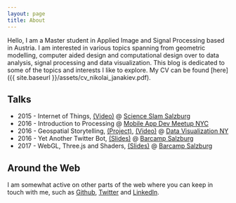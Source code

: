 ```yaml
---
layout: page
title: About
---
```



Hello, I am a Master student in Applied Image and Signal Processing based in Austria. I am interested in various topics spanning from geometric modelling, computer aided design and computational design over to data analysis, signal processing and data visualization. This blog is dedicated to some of the topics and interests I like to explore. My CV can be found [here]({{ site.baseurl }}/assets/cv_nikolai_janakiev.pdf).

## Talks
- 2015 - Internet of Things, [(Video)][science slam video] @ [Science Slam Salzburg][science slam]
- 2016 - Introduction to Processing @ [Mobile App Dev Meetup NYC][mobile app dev ny]
- 2016 - Geospatial Storytelling, [(Project)][geospatial storytelling], [(Video)][geospatial storytelling video] @ [Data Visualization NY][data viz ny]
- 2016 - Yet Another Twitter Bot, [(Slides)][generic-bot slides] @ [Barcamp Salzburg][barcamp october 2016]
- 2017 - WebGL, Three.js and Shaders, [(Slides)][webgl slides] @ [Barcamp Salzburg][barcamp april 2017]

## Around the Web
I am somewhat active on other parts of the web where you can keep in touch with me, such as [Github][github], [Twitter][twitter] and [LinkedIn][linkedin].


[science slam]: http://www.scienceslam.at/performers/1-science-slam-salzburg-3/
[science slam video]: https://www.youtube.com/watch?v=c4hu9nVjIJo
[geospatial storytelling video]: https://www.youtube.com/watch?v=ukBFPd8jnhA
[geospatial storytelling]: https://github.com/njanakiev/geospatial-storytelling
[generic-bot slides]: http://janakiev.com/generic-bot/
[webgl slides]: http://janakiev.com/webgl-presentation/
[mobile app dev ny]: https://www.meetup.com/de-DE/NYC-Mobile-App-Dev-Meetup/events/229435450/
[data viz ny]: https://www.meetup.com/de-DE/DataVisualization/events/231402199/?eventId=231402199
[barcamp october 2016]: https://www.meetup.com/de-DE/salzburgwebdev/events/231559126/
[barcamp april 2017]: https://www.meetup.com/de-DE/salzburgwebdev/events/237491594/
[twitter]: https://twitter.com/njanakiev
[github]: https://github.com/njanakiev
[linkedin]: https://at.linkedin.com/in/nikolai-janakiev
